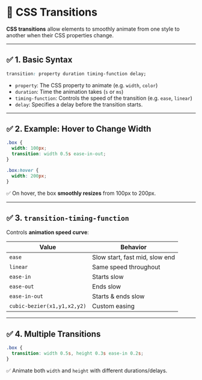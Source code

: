 # 🎯 CSS Transitions

**CSS transitions** allow elements to smoothly animate from one style to another when their CSS properties change.

---

## ✅ **1. Basic Syntax**

```css
transition: property duration timing-function delay;
```

- `property`: The CSS property to animate (e.g. `width`, `color`)
- `duration`: Time the animation takes (`s` or `ms`)
- `timing-function`: Controls the speed of the transition (e.g. `ease`, `linear`)
- `delay`: Specifies a delay before the transition starts.

---

## ✅ **2. Example: Hover to Change Width**

```css
.box {
  width: 100px;
  transition: width 0.5s ease-in-out;
}

.box:hover {
  width: 200px;
}
```

✅ On hover, the box **smoothly resizes** from 100px to 200px.

---

## ✅ **3. `transition-timing-function`**

Controls **animation speed curve**:

| Value                       | Behavior                       |
| --------------------------- | ------------------------------ |
| `ease`                      | Slow start, fast mid, slow end |
| `linear`                    | Same speed throughout          |
| `ease-in`                   | Starts slow                    |
| `ease-out`                  | Ends slow                      |
| `ease-in-out`               | Starts & ends slow             |
| `cubic-bezier(x1,y1,x2,y2)` | Custom easing                  |

---

## ✅ **4. Multiple Transitions**

```css
.box {
  transition: width 0.5s, height 0.3s ease-in 0.2s;
}
```

✅ Animate both `width` and `height` with different durations/delays.
